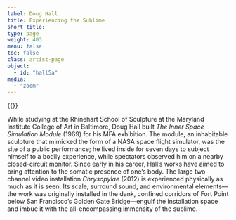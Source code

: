```yaml
---
label: Doug Hall
title: Experiencing the Sublime
short_title:
type: page
weight: 403
menu: false
toc: false
class: artist-page
object:
  - id: "hall5a"
media:
  - "zoom"
---
```

{{<q-figure id="hall5a">}}

While studying at the Rhinehart School of Sculpture at the Maryland Institute College of Art in Baltimore, Doug Hall built *The* *Inner Space Simulation Module* (1969) for his MFA exhibition. The module, an inhabitable sculpture that mimicked the form of a NASA space flight simulator, was the site of a public performance; he lived inside for seven days to subject himself to a bodily experience, while spectators observed him on a nearby closed-circuit monitor. Since early in his career, Hall’s works have aimed to bring attention to the somatic presence of one’s body. The large two-channel video installation *Chrysopylae* (2012) is experienced physically as much as it is seen. Its scale, surround sound, and environmental elements—the work was originally installed in the dank, confined corridors of Fort Point below San Francisco’s Golden Gate Bridge—engulf the installation space and imbue it with the all-encompassing immensity of the sublime.
